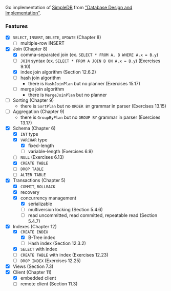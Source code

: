 Go implementation of  [SimpleDB](http://cs.bc.edu/~sciore/simpledb/) from ["Database Design and Implementation"](https://link.springer.com/book/10.1007/978-3-030-33836-7).

### Features

- [x] `SELECT`, `INSERT`, `DELETE`, `UPDATE` (Chapter 8)
  - [ ] multiple-row INSERT
- [x] Join (Chapter 8)
  - [x] comma-separated join (ex. `SELECT * FROM A, B WHERE A.x = B.y`)
  - [ ] `JOIN` syntax (ex. `SELECT * FROM A JOIN B ON A.x = B.y`) (Exercises 9.10)
  - [x] index join algorithm (Section 12.6.2)
  - [ ] hash join algorithm
    - there is `HashJoinPlan` but no planner (Exercises 15.17)
  - [ ] merge join algorithm
    - there is `MergeJoinPlan` but no planner
- [ ] Sorting (Chapter 9)
  - there is `SortPlan` but no `ORDER BY` grammar in parser (Exercises 13.15)
- [ ] Aggregation (Chapter 9)
  - there is `GroupByPlan` but no `GROUP BY` grammar in parser (Exercises 13.17)
- [x] Schema (Chapter 6)
  - [x] `INT` type
  - [x] `VARCHAR` type
    - [x] fixed-length
    - [ ] variable-length (Exercises 6.9)
  - [ ] `NULL` (Exercises 6.13)
  - [x] `CREATE TABLE`
  - [ ] `DROP TABLE`
  - [ ] `ALTER TABLE`
- [x] Transactions (Chapter 5)
  - [x] `COMMIT`, `ROLLBACK`
  - [x] recovery
  - [x] concurrency management
    - [x] serializable
    - [ ] multiversion locking (Section 5.4.6)
    - [ ] read uncommitted, read committed, repeatable read (Section 5.4.7)
- [x] Indexes (Chapter 12)
  - [x] `CREATE INDEX`
    - [x] B-Tree index
    - [ ] Hash index (Section 12.3.2)
  - [x] `SELECT` with index
  - [ ] `CREATE TABLE` with index (Exercises 12.23)
  - [ ] `DROP INDEX` (Exercises 12.25)
- [x] Views (Section 7.3)
- [x] Client (Chapter 11)
  - [x] embedded client
  - [ ] remote client (Section 11.3)

